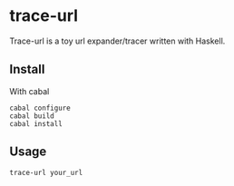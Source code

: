 # trace-url

Trace-url is a toy url expander/tracer written with Haskell.

## Install

With cabal

    cabal configure
    cabal build
    cabal install


## Usage

    trace-url your_url


